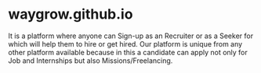 # waygrow.github.io
It is a platform where anyone can Sign-up as an Recruiter or as a Seeker for which will help them to hire or get hired. Our platform is unique from any other platform available because in this a candidate can apply not only for Job and Internships but also Missions/Freelancing.
